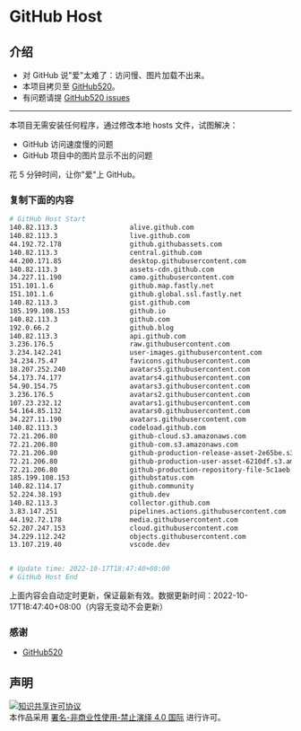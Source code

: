 # GitHub Host
## 介绍
- 对 GitHub 说"爱"太难了：访问慢、图片加载不出来。
- 本项目拷贝至 [GitHub520](https://github.com/521xueweihan/GitHub520)。
- 有问题请提 [GitHub520 issues](https://github.com/521xueweihan/GitHub520/issues/new)

---

本项目无需安装任何程序，通过修改本地 hosts 文件，试图解决：
- GitHub 访问速度慢的问题
- GitHub 项目中的图片显示不出的问题

花 5 分钟时间，让你"爱"上 GitHub。

### 复制下面的内容
```bash
# GitHub Host Start
140.82.113.3                  alive.github.com
140.82.113.3                  live.github.com
44.192.72.178                 github.githubassets.com
140.82.113.3                  central.github.com
44.200.171.85                 desktop.githubusercontent.com
140.82.113.3                  assets-cdn.github.com
34.227.11.190                 camo.githubusercontent.com
151.101.1.6                   github.map.fastly.net
151.101.1.6                   github.global.ssl.fastly.net
140.82.113.3                  gist.github.com
185.199.108.153               github.io
140.82.113.3                  github.com
192.0.66.2                    github.blog
140.82.113.3                  api.github.com
3.236.176.5                   raw.githubusercontent.com
3.234.142.241                 user-images.githubusercontent.com
34.234.75.47                  favicons.githubusercontent.com
18.207.252.240                avatars5.githubusercontent.com
54.173.74.177                 avatars4.githubusercontent.com
54.90.154.75                  avatars3.githubusercontent.com
3.236.176.5                   avatars2.githubusercontent.com
107.23.232.12                 avatars1.githubusercontent.com
54.164.85.132                 avatars0.githubusercontent.com
34.227.11.190                 avatars.githubusercontent.com
140.82.113.3                  codeload.github.com
72.21.206.80                  github-cloud.s3.amazonaws.com
72.21.206.80                  github-com.s3.amazonaws.com
72.21.206.80                  github-production-release-asset-2e65be.s3.amazonaws.com
72.21.206.80                  github-production-user-asset-6210df.s3.amazonaws.com
72.21.206.80                  github-production-repository-file-5c1aeb.s3.amazonaws.com
185.199.108.153               githubstatus.com
140.82.114.17                 github.community
52.224.38.193                 github.dev
140.82.113.3                  collector.github.com
3.83.147.251                  pipelines.actions.githubusercontent.com
44.192.72.178                 media.githubusercontent.com
52.207.247.153                cloud.githubusercontent.com
34.229.112.242                objects.githubusercontent.com
13.107.219.40                 vscode.dev


# Update time: 2022-10-17T18:47:40+08:00
# GitHub Host End

```
上面内容会自动定时更新，保证最新有效。数据更新时间：2022-10-17T18:47:40+08:00（内容无变动不会更新）

### 感谢

- [GitHub520](https://github.com/521xueweihan/GitHub520)

## 声明
<a rel="license" href="https://creativecommons.org/licenses/by-nc-nd/4.0/deed.zh"><img alt="知识共享许可协议" style="border-width: 0" src="https://licensebuttons.net/l/by-nc-nd/4.0/88x31.png"></a><br>本作品采用 <a rel="license" href="https://creativecommons.org/licenses/by-nc-nd/4.0/deed.zh">署名-非商业性使用-禁止演绎 4.0 国际</a> 进行许可。